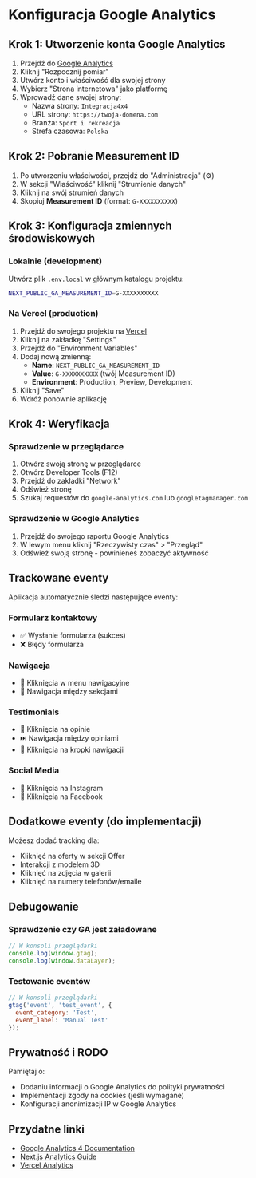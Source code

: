 # Konfiguracja Google Analytics

## Krok 1: Utworzenie konta Google Analytics

1. Przejdź do [Google Analytics](https://analytics.google.com/)
2. Kliknij "Rozpocznij pomiar"
3. Utwórz konto i właściwość dla swojej strony
4. Wybierz "Strona internetowa" jako platformę
5. Wprowadź dane swojej strony:
   - Nazwa strony: `Integracja4x4`
   - URL strony: `https://twoja-domena.com`
   - Branża: `Sport i rekreacja`
   - Strefa czasowa: `Polska`

## Krok 2: Pobranie Measurement ID

1. Po utworzeniu właściwości, przejdź do "Administracja" (⚙️)
2. W sekcji "Właściwość" kliknij "Strumienie danych"
3. Kliknij na swój strumień danych
4. Skopiuj **Measurement ID** (format: `G-XXXXXXXXXX`)

## Krok 3: Konfiguracja zmiennych środowiskowych

### Lokalnie (development)
Utwórz plik `.env.local` w głównym katalogu projektu:

```bash
NEXT_PUBLIC_GA_MEASUREMENT_ID=G-XXXXXXXXXX
```

### Na Vercel (production)
1. Przejdź do swojego projektu na [Vercel](https://vercel.com/)
2. Kliknij na zakładkę "Settings"
3. Przejdź do "Environment Variables"
4. Dodaj nową zmienną:
   - **Name**: `NEXT_PUBLIC_GA_MEASUREMENT_ID`
   - **Value**: `G-XXXXXXXXXX` (twój Measurement ID)
   - **Environment**: Production, Preview, Development
5. Kliknij "Save"
6. Wdróż ponownie aplikację

## Krok 4: Weryfikacja

### Sprawdzenie w przeglądarce
1. Otwórz swoją stronę w przeglądarce
2. Otwórz Developer Tools (F12)
3. Przejdź do zakładki "Network"
4. Odśwież stronę
5. Szukaj requestów do `google-analytics.com` lub `googletagmanager.com`

### Sprawdzenie w Google Analytics
1. Przejdź do swojego raportu Google Analytics
2. W lewym menu kliknij "Rzeczywisty czas" > "Przegląd"
3. Odśwież swoją stronę - powinieneś zobaczyć aktywność

## Trackowane eventy

Aplikacja automatycznie śledzi następujące eventy:

### Formularz kontaktowy
- ✅ Wysłanie formularza (sukces)
- ❌ Błędy formularza

### Nawigacja
- 🧭 Kliknięcia w menu nawigacyjne
- 🧭 Nawigacja między sekcjami

### Testimonials
- 💬 Kliknięcia na opinie
- ⏭️ Nawigacja między opiniami
- 🔘 Kliknięcia na kropki nawigacji

### Social Media
- 📱 Kliknięcia na Instagram
- 📘 Kliknięcia na Facebook

## Dodatkowe eventy (do implementacji)

Możesz dodać tracking dla:
- Kliknięć na oferty w sekcji Offer
- Interakcji z modelem 3D
- Kliknięć na zdjęcia w galerii
- Kliknięć na numery telefonów/emaile

## Debugowanie

### Sprawdzenie czy GA jest załadowane
```javascript
// W konsoli przeglądarki
console.log(window.gtag);
console.log(window.dataLayer);
```

### Testowanie eventów
```javascript
// W konsoli przeglądarki
gtag('event', 'test_event', {
  event_category: 'Test',
  event_label: 'Manual Test'
});
```

## Prywatność i RODO

Pamiętaj o:
- Dodaniu informacji o Google Analytics do polityki prywatności
- Implementacji zgody na cookies (jeśli wymagane)
- Konfiguracji anonimizacji IP w Google Analytics

## Przydatne linki

- [Google Analytics 4 Documentation](https://developers.google.com/analytics/devguides/collection/ga4)
- [Next.js Analytics Guide](https://nextjs.org/docs/advanced-features/measuring-performance)
- [Vercel Analytics](https://vercel.com/analytics)



